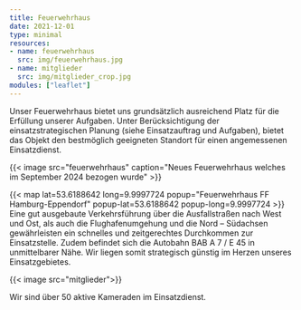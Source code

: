 ```yaml
---
title: Feuerwehrhaus
date: 2021-12-01
type: minimal
resources:
- name: feuerwehrhaus
  src: img/feuerwehrhaus.jpg
- name: mitglieder
  src: img/mitglieder_crop.jpg
modules: ["leaflet"]
---
```


Unser Feuerwehrhaus bietet uns grundsätzlich ausreichend Platz für die Erfüllung unserer Aufgaben. Unter Berücksichtigung der einsatzstrategischen Planung (siehe Einsatzauftrag und Aufgaben), bietet das Objekt den bestmöglich geeigneten Standort für einen angemessenen Einsatzdienst.

{{< image src="feuerwehrhaus" caption="Neues Feuerwehrhaus welches im September 2024 bezogen wurde" >}}

{{< map lat=53.6188642 long=9.9997724 popup="Feuerwehrhaus FF Hamburg-Eppendorf" popup-lat=53.6188642 popup-long=9.9997724 >}}
Eine gut ausgebaute Verkehrsführung über die Ausfallstraßen nach West und Ost, als auch die Flughafenumgehung und die Nord – Südachsen gewährleisten ein schnelles und zeitgerechtes Durchkommen zur Einsatzstelle. Zudem befindet sich die Autobahn BAB A 7 / E 45 in unmittelbarer Nähe. Wir liegen somit strategisch günstig im Herzen unseres Einsatzgebietes.

{{< image src="mitglieder">}}

Wir sind über 50 aktive Kameraden im Einsatzdienst.

